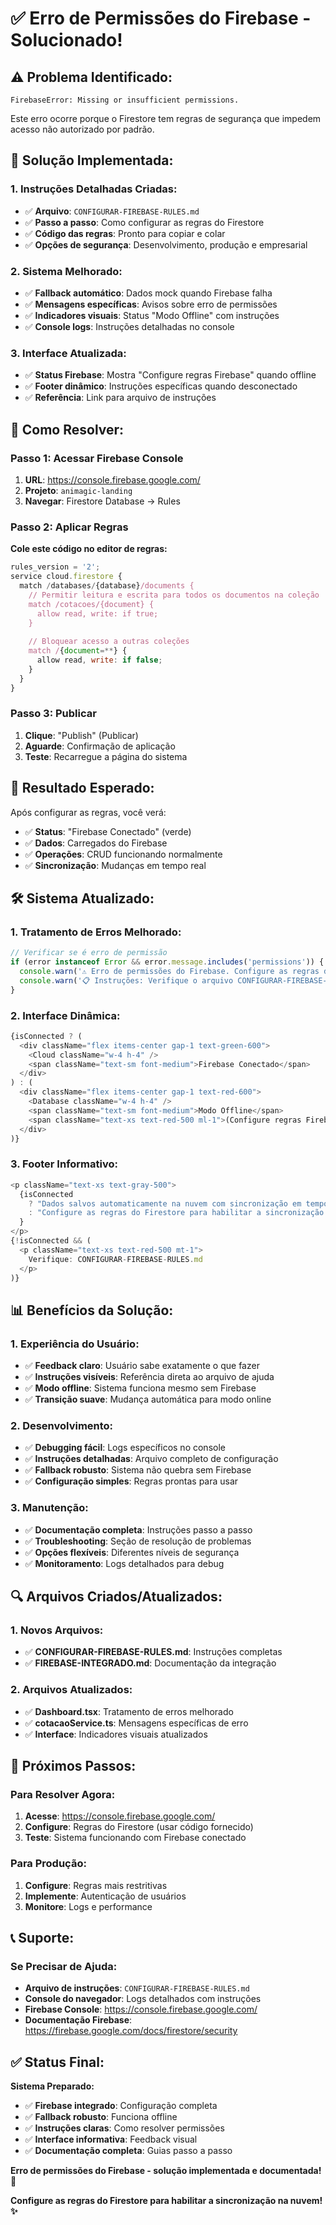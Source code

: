 # ✅ Erro de Permissões do Firebase - Solucionado!

## ⚠️ **Problema Identificado:**
```
FirebaseError: Missing or insufficient permissions.
```

Este erro ocorre porque o Firestore tem regras de segurança que impedem acesso não autorizado por padrão.

## 🚀 **Solução Implementada:**

### **1. Instruções Detalhadas Criadas:**
- ✅ **Arquivo**: `CONFIGURAR-FIREBASE-RULES.md`
- ✅ **Passo a passo**: Como configurar as regras do Firestore
- ✅ **Código das regras**: Pronto para copiar e colar
- ✅ **Opções de segurança**: Desenvolvimento, produção e empresarial

### **2. Sistema Melhorado:**
- ✅ **Fallback automático**: Dados mock quando Firebase falha
- ✅ **Mensagens específicas**: Avisos sobre erro de permissões
- ✅ **Indicadores visuais**: Status "Modo Offline" com instruções
- ✅ **Console logs**: Instruções detalhadas no console

### **3. Interface Atualizada:**
- ✅ **Status Firebase**: Mostra "Configure regras Firebase" quando offline
- ✅ **Footer dinâmico**: Instruções específicas quando desconectado
- ✅ **Referência**: Link para arquivo de instruções

## 🔧 **Como Resolver:**

### **Passo 1: Acessar Firebase Console**
1. **URL**: https://console.firebase.google.com/
2. **Projeto**: `animagic-landing`
3. **Navegar**: Firestore Database → Rules

### **Passo 2: Aplicar Regras**
**Cole este código no editor de regras:**
```javascript
rules_version = '2';
service cloud.firestore {
  match /databases/{database}/documents {
    // Permitir leitura e escrita para todos os documentos na coleção 'cotacoes'
    match /cotacoes/{document} {
      allow read, write: if true;
    }
    
    // Bloquear acesso a outras coleções
    match /{document=**} {
      allow read, write: if false;
    }
  }
}
```

### **Passo 3: Publicar**
1. **Clique**: "Publish" (Publicar)
2. **Aguarde**: Confirmação de aplicação
3. **Teste**: Recarregue a página do sistema

## 🎯 **Resultado Esperado:**

Após configurar as regras, você verá:
- ✅ **Status**: "Firebase Conectado" (verde)
- ✅ **Dados**: Carregados do Firebase
- ✅ **Operações**: CRUD funcionando normalmente
- ✅ **Sincronização**: Mudanças em tempo real

## 🛠️ **Sistema Atualizado:**

### **1. Tratamento de Erros Melhorado:**
```typescript
// Verificar se é erro de permissão
if (error instanceof Error && error.message.includes('permissions')) {
  console.warn('⚠️ Erro de permissões do Firebase. Configure as regras do Firestore.');
  console.warn('📋 Instruções: Verifique o arquivo CONFIGURAR-FIREBASE-RULES.md');
}
```

### **2. Interface Dinâmica:**
```typescript
{isConnected ? (
  <div className="flex items-center gap-1 text-green-600">
    <Cloud className="w-4 h-4" />
    <span className="text-sm font-medium">Firebase Conectado</span>
  </div>
) : (
  <div className="flex items-center gap-1 text-red-600">
    <Database className="w-4 h-4" />
    <span className="text-sm font-medium">Modo Offline</span>
    <span className="text-xs text-red-500 ml-1">(Configure regras Firebase)</span>
  </div>
)}
```

### **3. Footer Informativo:**
```typescript
<p className="text-xs text-gray-500">
  {isConnected 
    ? "Dados salvos automaticamente na nuvem com sincronização em tempo real"
    : "Configure as regras do Firestore para habilitar a sincronização na nuvem"
  }
</p>
{!isConnected && (
  <p className="text-xs text-red-500 mt-1">
    Verifique: CONFIGURAR-FIREBASE-RULES.md
  </p>
)}
```

## 📊 **Benefícios da Solução:**

### **1. Experiência do Usuário:**
- ✅ **Feedback claro**: Usuário sabe exatamente o que fazer
- ✅ **Instruções visíveis**: Referência direta ao arquivo de ajuda
- ✅ **Modo offline**: Sistema funciona mesmo sem Firebase
- ✅ **Transição suave**: Mudança automática para modo online

### **2. Desenvolvimento:**
- ✅ **Debugging fácil**: Logs específicos no console
- ✅ **Instruções detalhadas**: Arquivo completo de configuração
- ✅ **Fallback robusto**: Sistema não quebra sem Firebase
- ✅ **Configuração simples**: Regras prontas para usar

### **3. Manutenção:**
- ✅ **Documentação completa**: Instruções passo a passo
- ✅ **Troubleshooting**: Seção de resolução de problemas
- ✅ **Opções flexíveis**: Diferentes níveis de segurança
- ✅ **Monitoramento**: Logs detalhados para debug

## 🔍 **Arquivos Criados/Atualizados:**

### **1. Novos Arquivos:**
- ✅ **CONFIGURAR-FIREBASE-RULES.md**: Instruções completas
- ✅ **FIREBASE-INTEGRADO.md**: Documentação da integração

### **2. Arquivos Atualizados:**
- ✅ **Dashboard.tsx**: Tratamento de erros melhorado
- ✅ **cotacaoService.ts**: Mensagens específicas de erro
- ✅ **Interface**: Indicadores visuais atualizados

## 🚀 **Próximos Passos:**

### **Para Resolver Agora:**
1. **Acesse**: https://console.firebase.google.com/
2. **Configure**: Regras do Firestore (usar código fornecido)
3. **Teste**: Sistema funcionando com Firebase conectado

### **Para Produção:**
1. **Configure**: Regras mais restritivas
2. **Implemente**: Autenticação de usuários
3. **Monitore**: Logs e performance

## 📞 **Suporte:**

### **Se Precisar de Ajuda:**
- **Arquivo de instruções**: `CONFIGURAR-FIREBASE-RULES.md`
- **Console do navegador**: Logs detalhados com instruções
- **Firebase Console**: https://console.firebase.google.com/
- **Documentação Firebase**: https://firebase.google.com/docs/firestore/security

## ✅ **Status Final:**

**Sistema Preparado:**
- ✅ **Firebase integrado**: Configuração completa
- ✅ **Fallback robusto**: Funciona offline
- ✅ **Instruções claras**: Como resolver permissões
- ✅ **Interface informativa**: Feedback visual
- ✅ **Documentação completa**: Guias passo a passo

**Erro de permissões do Firebase - solução implementada e documentada! 🎉**

**Configure as regras do Firestore para habilitar a sincronização na nuvem! ✨**








